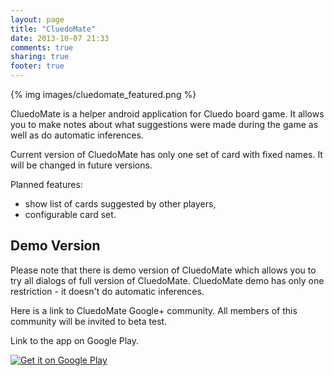 ```yaml
---
layout: page
title: "CluedoMate"
date: 2013-10-07 21:33
comments: true
sharing: true
footer: true
---
```


{% img images/cluedomate_featured.png %}

CluedoMate is a helper android application for Cluedo board game. It allows you
to make notes about what suggestions were made during the game as well as do
automatic inferences.

Current version of CluedoMate has only one set of card with fixed names.
It will be changed in future versions.

Planned features:

* show list of cards suggested by other players,
* configurable card set.

## Demo Version

Please note that there is demo version of CluedoMate which allows you to try
all dialogs of full version of CluedoMate. CluedoMate demo has only one
restriction - it doesn't do automatic inferences.

Here is a link to CluedoMate Google+ community.
All members of this community will be invited to beta test.

<div class="g-community" data-width="302" data-href="https://plus.google.com/u/0/communities/105559549314886806007" data-layout="landscape"></div>

Link to the app on Google Play.

[<img alt="Get it on Google Play" src="https://developer.android.com/images/brand/en_generic_rgb_wo_45.png" />](https://play.google.com/store/apps/details?id=com.cluedomate)

<script type="text/javascript">
  (function() {
    var po = document.createElement('script'); po.type = 'text/javascript'; po.async = true;
    po.src = 'https://apis.google.com/js/plusone.js';
    var s = document.getElementsByTagName('script')[0]; s.parentNode.insertBefore(po, s);
  })();
</script>
